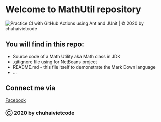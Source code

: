 # Welcome to MathUtil repository
![Practice CI with GitHub Actions using Ant and JUnit | © 2020 by chuhaivietcode](https://github.com/tuandm00/math-util/workflows/Practice%20CI%20with%20GitHub%20Actions%20using%20Ant%20and%20JUnit%20%7C%20%C2%A9%202020%20by%20chuhaivietcode/badge.svg)
## You will find in this repo:
* Source code of a Math Utility aka Math class in JDK
* .gitignore file using for NetBeans project
* README.md - this file itself to demonstrate the Mark Down language
* ...

## Connect me via
[Facebook](https://facebook.com/minhtuan2310)

### Ⓒ 2020 by chuhaivietcode

